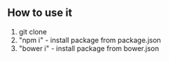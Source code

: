 ﻿<h2>How to use it</h2>
<ol>
    <li>git clone</li>
    <li>"npm i" - install package from package.json</li>
    <li>"bower i" - install package from bower.json</li>
</ol>